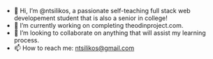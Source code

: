 - 👋 Hi, I’m @ntsilikos, a passionate self-teaching full stack web developement student that is also a senior in college!
- 🔭 I’m currently working on completing theodinproject.com.
- 💞️ I’m looking to collaborate on anything that will assist my learning process.
- 📫 How to reach me: ntsilikos@gmail.com


<!---
ntsilikos/ntsilikos is a ✨ special ✨ repository because its `README.md` (this file) appears on your GitHub profile.
You can click the Preview link to take a look at your changes.
--->
